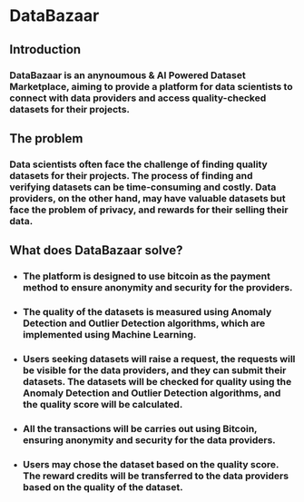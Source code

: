 # DataBazaar


## Introduction

### DataBazaar is an anynoumous & AI Powered Dataset Marketplace, aiming to provide a platform for data scientists to connect with data providers and access quality-checked datasets for their projects. 

## The problem
### Data scientists often face the challenge of finding quality datasets for their projects. The process of finding and verifying datasets can be time-consuming and costly. Data providers, on the other hand, may have valuable datasets but face the problem of privacy, and rewards for their selling their data.


## What does DataBazaar solve?

- ### The platform is designed to use bitcoin as the payment method to ensure anonymity and security for the providers.

- ### The quality of the datasets is measured using Anomaly Detection and Outlier Detection algorithms, which are implemented using Machine Learning.

- ### Users seeking datasets will raise a request, the requests will be visible for the data providers, and they can submit their datasets. The datasets will be checked for quality using the Anomaly Detection and Outlier Detection algorithms, and the quality score will be calculated.

- ### All the transactions will be carries out using Bitcoin, ensuring anonymity and security for the data providers.

- ### Users may chose the dataset based on the quality score. The reward credits will be transferred to the data providers based on the quality of the dataset.
